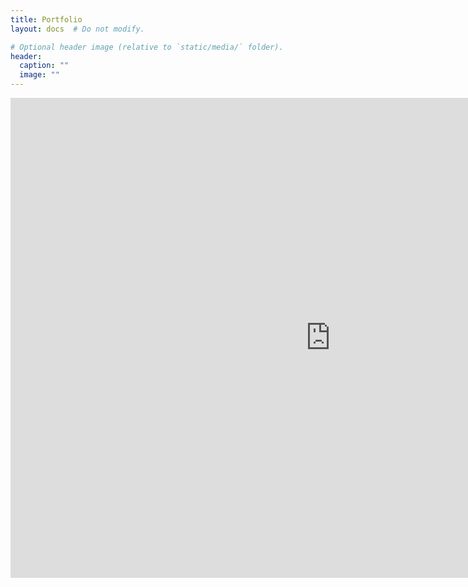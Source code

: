 ```yaml
---
title: Portfolio
layout: docs  # Do not modify.

# Optional header image (relative to `static/media/` folder).
header:
  caption: ""
  image: ""
---
```


<iframe src="https://onedrive.live.com/embed?resid=12234CB7EC1B3284%212108&amp;authkey=%21ACVA5YlB9aFYOtQ&amp;em=2&amp;wdAr=1.7777777777777777" width="1024px" height="768px" frameborder="0">这是嵌入 <a target="_blank" href="https://office.com">Microsoft Office</a> 演示文稿，由 <a target="_blank" href="https://office.com/webapps">Office</a> 提供支持。</iframe>
